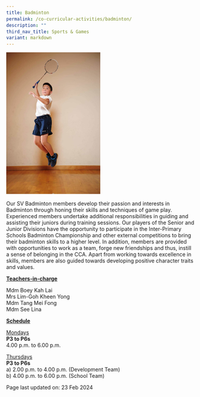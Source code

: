 ```yaml
---
title: Badminton
permalink: /co-curricular-activities/badminton/
description: ""
third_nav_title: Sports & Games
variant: markdown
---
```

<img style="width: 50%;" src="/images/badminton.jpeg">
<p>Our SV Badminton members develop their passion and interests in Badminton through honing their skills and techniques of game play. Experienced members undertake additional responsibilities in guiding and assisting their juniors during training sessions. Our players of the Senior and Junior Divisions have the opportunity to participate in the Inter-Primary Schools Badminton Championship and other external competitions to bring their badminton skills to a higher level. In addition, members are provided with opportunities to work as a team, forge new friendships and thus, instill a sense of belonging in the CCA. Apart from working towards excellence in skills, members are also guided towards developing positive character traits and values.</p>
<p><u><strong>Teachers-in-charge</strong></u></p>
<p>Mdm Boey Kah Lai<br>
Mrs Lim-Goh Kheen Yong<br>
Mdm Tang Mei Fong<br>
Mdm See Lina</p>
<p><u><strong>Schedule</strong></u></p>
<p><u>Mondays</u><br>
	<strong>P3 to P6s</strong><br>
4.00 p.m. to 6.00 p.m.</p>
<p><u>Thursdays</u><br>
	<strong>P3 to P6s</strong><br>
a) 2.00 p.m. to 4.00 p.m. (Development Team)<br>
b) 4.00 p.m. to 6.00 p.m. (School Team)</p>
<p>Page last updated on: 23 Feb 2024</p>